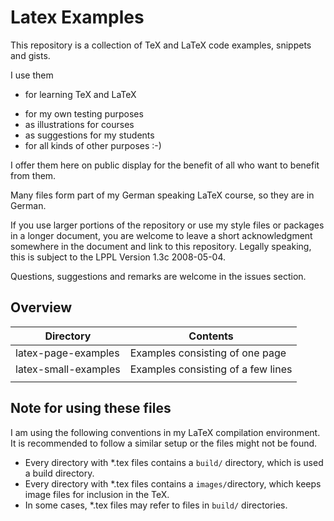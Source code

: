 # Latex Examples

This repository is a collection of TeX and LaTeX code examples, snippets and gists.

I use them
+ for learning TeX and LaTeX
* for my own testing purposes
* as illustrations for courses
* as suggestions for my students
* for all kinds of other purposes :-)

I offer them here on public display for the benefit of all who want to benefit from them.

Many files form part of my German speaking LaTeX course, so they are in German.

If you use larger portions of the repository or use my style files or packages in a longer document, 
you are welcome to leave a short acknowledgment somewhere in the document and link to this repository.
Legally speaking, this is subject to the LPPL Version 1.3c  2008-05-04.

Questions, suggestions and remarks are welcome in the issues section.


## Overview


|  Directory | Contents |
|---|---|
| latex-page-examples  | Examples consisting of one page |  
| latex-small-examples | Examples consisting of a few lines  |   
|   |   | 


## Note for using these files 

I am using the following conventions in my LaTeX compilation environment. It is recommended to
follow a similar setup or the files might not be found.

* Every directory with *.tex files contains a `build/` directory, which is used a build directory.
* Every directory with *.tex files contains a `images/`directory, which keeps image files for inclusion in the TeX.
* In some cases, *.tex files may refer to files in `build/` directories.



